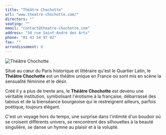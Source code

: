 ```yaml
---
title: "Théâtre Chochotte"
url: "www.theatre-chochotte.com/"
directors: ""
seating: ""
email: "contact@theatre-chochotte.com"
address: "34 rue Saint-André des Arts"
phone: "01 43 54 97 82"
fax: ""
arrondissement: 6
---
```


![Théâtre Chochotte](../images/6eme/theatre-chochotte/theatre-chochotte-1.jpg)

Situé au cœur du Paris historique et littéraire qu'est le Quartier Latin, le **Théâtre Chochotte** est un théâtre unique en France où sont mis en scène la sensualité féminine et le désir. 

Créé il y a plus de trente ans, le **Théâtre Chochotte** est devenu une véritable institution, symbolisant l'érotisme à la française, débarrassé des tabous et de la bienséance bourgeoise qui le restreignent ailleurs, parfois poétique, toujours élégant. 

C'est un voyage hors du temps, une surprise dans l'intimité d'un boudoir où se croisent différents univers, se rencontrent des silhouettes à la beauté singulière, se danse un hymne au plaisir et à la volupté. 
